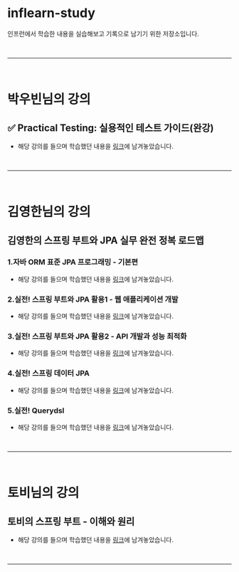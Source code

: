 # inflearn-study
인프런에서 학습한 내용을 실습해보고 기록으로 남기기 위한 저장소입니다.

<br>

---

<br>

# 박우빈님의 강의

## ✅ Practical Testing: 실용적인 테스트 가이드(완강)
- 해당 강의를 들으며 학습했던 내용을 [링크](https://www.notion.so/jooneys-portfolio/Practical-Testing-f333638940ea4f12973add7a5116993a?pvs=4)에 남겨놓았습니다.

<br><hr><br>

# 김영한님의 강의

## 김영한의 스프링 부트와 JPA 실무 완전 정복 로드맵

### 1.자바 ORM 표준 JPA 프로그래밍 - 기본편
- 해당 강의를 들으며 학습했던 내용을 [링크](https://www.notion.so/jooneys-portfolio/ORM-JPA-88c3236c6772419489be909fc5dffeee?pvs=4)에 남겨놓았습니다.

### 2.실전! 스프링 부트와 JPA 활용1 - 웹 애플리케이션 개발
- 해당 강의를 들으며 학습했던 내용을 [링크](-)에 남겨놓았습니다.

### 3.실전! 스프링 부트와 JPA 활용2 - API 개발과 성능 최적화
- 해당 강의를 들으며 학습했던 내용을 [링크](-)에 남겨놓았습니다.

### 4.실전! 스프링 데이터 JPA
- 해당 강의를 들으며 학습했던 내용을 [링크](-)에 남겨놓았습니다.

### 5.실전! Querydsl
- 해당 강의를 들으며 학습했던 내용을 [링크](-)에 남겨놓았습니다.

<br><hr><br>

# 토비님의 강의

## 토비의 스프링 부트 - 이해와 원리
- 해당 강의를 들으며 학습했던 내용을 [링크](https://www.notion.so/jooneys-portfolio/01d56180b8fe42b1b347946e000d5088?pvs=4)에 남겨놓았습니다.

<br><hr><br>
